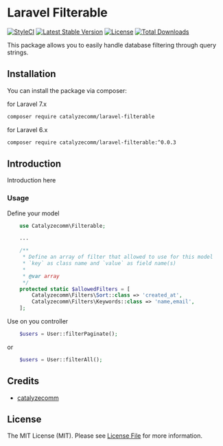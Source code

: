 # Laravel Filterable

[![StyleCI](https://github.styleci.io/repos/297788666/shield?style=flat&branch=master)](https://github.styleci.io/repos/297788666?branch=master)
[![Latest Stable Version](https://poser.pugx.org/catalyzecomm/laravel-filterable/v)](//packagist.org/packages/catalyzecomm/laravel-filterable)
[![License](https://poser.pugx.org/catalyzecomm/laravel-filterable/license)](//packagist.org/packages/catalyzecomm/laravel-filterable)
[![Total Downloads](https://poser.pugx.org/catalyzecomm/laravel-filterable/downloads)](//packagist.org/packages/catalyzecomm/laravel-filterable)

This package allows you to easily handle database filtering through query strings. 

## Installation

You can install the package via composer:

for Laravel 7.x

```bash
composer require catalyzecomm/laravel-filterable
```

for Laravel 6.x

```bash
composer require catalyzecomm/laravel-filterable:^0.0.3
```

## Introduction

Introduction here

### Usage
Define your model
```php
    use Catalyzecomm\Filterable;

    ...

    /**
     * Define an array of filter that allowed to use for this model
     * `key` as class name and `value` as field name(s)
     *
     * @var array
     */
    protected static $allowedFilters = [
        Catalyzecomm\Filters\Sort::class => 'created_at',
        Catalyzecomm\Filters\Keywords::class => 'name,email',
    ];
```

Use on you controller
```php
    $users = User::filterPaginate();
```
or 
```php
    $users = User::filterAll();
```

## Credits

- [catalyzecomm](https://github.com/catalyzecomm)

## License

The MIT License (MIT). Please see [License File](LICENSE.md) for more information.
